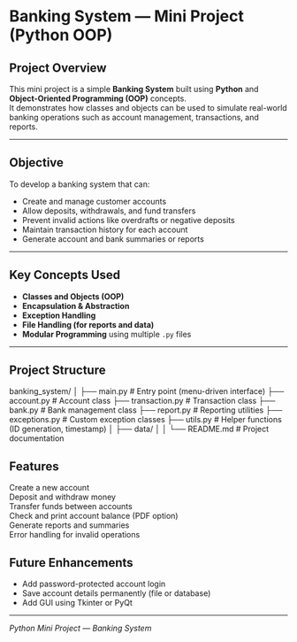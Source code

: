 # Banking System — Mini Project (Python OOP)

## Project Overview
This mini project is a simple **Banking System** built using **Python** and **Object-Oriented Programming (OOP)** concepts.  
It demonstrates how classes and objects can be used to simulate real-world banking operations such as account management, transactions, and reports.

---

## Objective
To develop a banking system that can:
- Create and manage customer accounts  
- Allow deposits, withdrawals, and fund transfers  
- Prevent invalid actions like overdrafts or negative deposits  
- Maintain transaction history for each account  
- Generate account and bank summaries or reports  

---

## Key Concepts Used
- **Classes and Objects (OOP)**
- **Encapsulation & Abstraction**
- **Exception Handling**
- **File Handling (for reports and data)**
- **Modular Programming** using multiple `.py` files

---

## Project Structure
banking_system/
│
├── main.py # Entry point (menu-driven interface)
├── account.py # Account class
├── transaction.py # Transaction class
├── bank.py # Bank management class
├── report.py # Reporting utilities
├── exceptions.py # Custom exception classes
├── utils.py # Helper functions (ID generation, timestamp)
│
├── data/
│ 
│
└── README.md # Project documentation

## Features
Create a new account  
Deposit and withdraw money  
Transfer funds between accounts  
Check and print account balance (PDF option)  
Generate reports and summaries  
Error handling for invalid operations
 
 ## Future Enhancements
- Add password-protected account login  
- Save account details permanently (file or database)  
- Add GUI using Tkinter or PyQt  

---

*Python Mini Project — Banking System*
